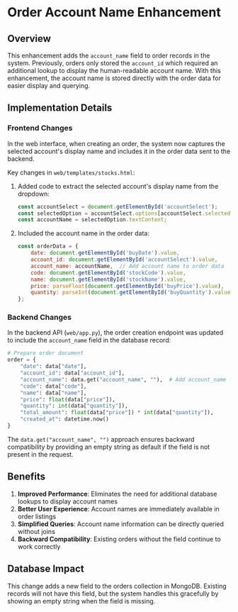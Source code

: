 # Order Account Name Enhancement

## Overview

This enhancement adds the `account_name` field to order records in the system. Previously, orders only stored the `account_id` which required an additional lookup to display the human-readable account name. With this enhancement, the account name is stored directly with the order data for easier display and querying.

## Implementation Details

### Frontend Changes

In the web interface, when creating an order, the system now captures the selected account's display name and includes it in the order data sent to the backend.

Key changes in `web/templates/stocks.html`:

1. Added code to extract the selected account's display name from the dropdown:
   ```javascript
   const accountSelect = document.getElementById('accountSelect');
   const selectedOption = accountSelect.options[accountSelect.selectedIndex];
   const accountName = selectedOption.textContent;
   ```

2. Included the account name in the order data:
   ```javascript
   const orderData = {
       date: document.getElementById('buyDate').value,
       account_id: document.getElementById('accountSelect').value,
       account_name: accountName,  // Add account name to order data
       code: document.getElementById('stockCode').value,
       name: document.getElementById('stockName').value,
       price: parseFloat(document.getElementById('buyPrice').value),
       quantity: parseInt(document.getElementById('buyQuantity').value)
   };
   ```

### Backend Changes

In the backend API (`web/app.py`), the order creation endpoint was updated to include the `account_name` field in the database record:

```python
# Prepare order document
order = {
    "date": data["date"],
    "account_id": data["account_id"],
    "account_name": data.get("account_name", ""),  # Add account_name field
    "code": data["code"],
    "name": data["name"],
    "price": float(data["price"]),
    "quantity": int(data["quantity"]),
    "total_amount": float(data["price"]) * int(data["quantity"]),
    "created_at": datetime.now()
}
```

The `data.get("account_name", "")` approach ensures backward compatibility by providing an empty string as default if the field is not present in the request.

## Benefits

1. **Improved Performance**: Eliminates the need for additional database lookups to display account names
2. **Better User Experience**: Account names are immediately available in order listings
3. **Simplified Queries**: Account name information can be directly queried without joins
4. **Backward Compatibility**: Existing orders without the field continue to work correctly

## Database Impact

This change adds a new field to the orders collection in MongoDB. Existing records will not have this field, but the system handles this gracefully by showing an empty string when the field is missing.


